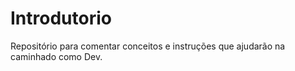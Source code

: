 # Introdutorio
Repositório para comentar conceitos e instruções que ajudarão na caminhado como Dev.
